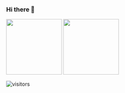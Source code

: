 ### Hi there 👋


<div>
  <img height="150" src="https://github-readme-stats.vercel.app/api?username=huijiewei&show_icons=true&theme=react&count_private=true&hide=contribs" />
  <img height="150" src="https://github-readme-stats.vercel.app/api/top-langs/?username=huijiewei&layout=compact&theme=react&hide=c,c++,shell,html&langs_count=6" />
</div>


![visitors](https://visitor-badge.laobi.icu/badge?page_id=huijiewei.huijiewei)
